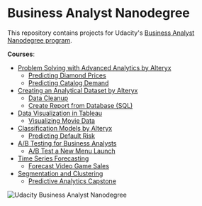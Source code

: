 # Business Analyst Nanodegree

This repository contains projects for Udacity's [Business Analyst Nanodegree program](https://www.udacity.com/course/business-analyst-nanodegree--nd008).

__Courses__:
- [Problem Solving with Advanced Analytics by Alteryx](https://www.udacity.com/course/problem-solving-with-advanced-analytics--ud976)
  - [Predicting Diamond Prices](https://github.com/kaishengteh/Business-Analyst-Nanodegree/blob/master/1.1-predicting-diamond-price.ipynb)
  - [Predicting Catalog Demand](https://github.com/kaishengteh/Business-Analyst-Nanodegree/blob/master/1.2-predicting-catalog-demand.ipynb)
- [Creating an Analytical Dataset by Alteryx](https://www.udacity.com/course/creating-an-analytical-dataset--ud977)
  - [Data Cleanup](https://github.com/kaishengteh/Business-Analyst-Nanodegree/blob/master/2.1-data-cleanup.ipynb)
  - [Create Report from Database (SQL)](https://github.com/kaishengteh/Business-Analyst-Nanodegree/blob/master/2.2-create-report-from-database.ipynb)
- [Data Visualization in Tableau](https://www.udacity.com/course/data-visualization-in-tableau--ud1006)
  - [Visualizing Movie Data](https://github.com/kaishengteh/Business-Analyst-Nanodegree/blob/master/3-visualize-movie-data.ipynb)
- [Classification Models by Alteryx](https://www.udacity.com/course/classification-models--ud978)
  - [Predicting Default Risk](https://github.com/kaishengteh/Business-Analyst-Nanodegree/blob/master/4-predicting-default-risk.ipynb)
- [A/B Testing for Business Analysts](https://www.udacity.com/course/ab-testing--ud979)
  - [A/B Test a New Menu Launch](https://github.com/kaishengteh/Business-Analyst-Nanodegree/blob/master/5-AB-test-a-new-menu-launch.ipynb)
- [Time Series Forecasting](https://www.udacity.com/course/time-series-forecasting--ud980)
  - [Forecast Video Game Sales](https://github.com/kaishengteh/Business-Analyst-Nanodegree/blob/master/6-forecast-video-game-sales.ipynb)
- [Segmentation and Clustering](https://www.udacity.com/course/segmentation-and-clustering--ud981)
  - [Predictive Analytics Capstone](https://github.com/kaishengteh/Business-Analyst-Nanodegree/blob/master/7-combining-predictive-techniques.ipynb)

![Udacity Business Analyst Nanodegree](https://user-images.githubusercontent.com/14093302/34338441-b7fef438-e9a3-11e7-972d-ea67885c6af9.jpg)
